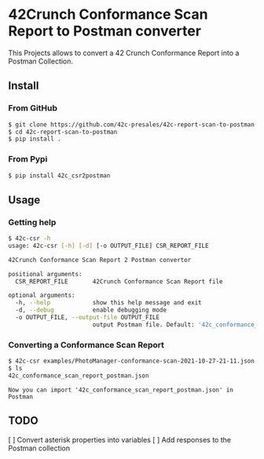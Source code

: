 # 42Crunch Conformance Scan Report to Postman converter

This Projects allows to convert a 42 Crunch Conformance Report into a Postman Collection.

## Install

### From GitHub

```bash
$ git clone https://github.com/42c-presales/42c-report-scan-to-postman.git
$ cd 42c-report-scan-to-postman
$ pip install .
```

### From Pypi

```bash
$ pip install 42c_csr2postman
```

## Usage 

### Getting help

```bash
$ 42c-csr -h
usage: 42c-csr [-h] [-d] [-o OUTPUT_FILE] CSR_REPORT_FILE

42Crunch Conformance Scan Report 2 Postman convertor

positional arguments:
  CSR_REPORT_FILE       42Crunch Conformance Scan Report file

optional arguments:
  -h, --help            show this help message and exit
  -d, --debug           enable debugging mode
  -o OUTPUT_FILE, --output-file OUTPUT_FILE
                        output Postman file. Default: '42c_conformance_scan_report_postman.json' 
```

### Converting a Conformance Scan Report

```bash
$ 42c-csr examples/PhotoManager-conformance-scan-2021-10-27-21-11.json
$ ls
42c_conformance_scan_report_postman.json
```
    Now you can import '42c_conformance_scan_report_postman.json' in Postman

## TODO

[ ] Convert asterisk properties into variables
[ ] Add responses to the Postman collection
